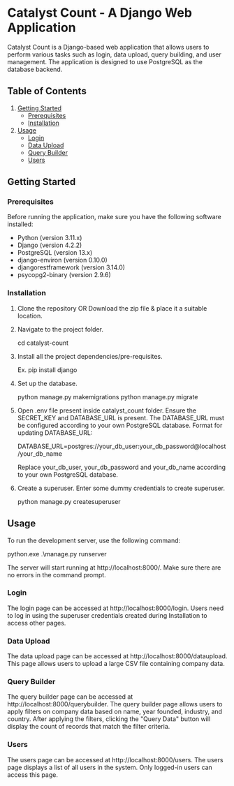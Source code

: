 # Catalyst Count - A Django Web Application

Catalyst Count is a Django-based web application that allows users to perform various tasks such as login, data upload, query building, and user management. The application is designed to use PostgreSQL as the database backend.

## Table of Contents
1. [Getting Started](#getting-started)
    - [Prerequisites](#prerequisites)
    - [Installation](#installation)
2. [Usage](#usage)
    - [Login](#login)
    - [Data Upload](#data-upload)
    - [Query Builder](#query-builder)
    - [Users](#users)

## Getting Started

### Prerequisites

Before running the application, make sure you have the following software installed:

- Python (version 3.11.x)
- Django (version 4.2.2)
- PostgreSQL (version 13.x)
- django-environ (version 0.10.0)
- djangorestframework (version 3.14.0)
- psycopg2-binary (version 2.9.6)

### Installation

1. Clone the repository OR Download the zip file & place it a suitable location. 

2. Navigate to the project folder.

    cd catalyst-count

3. Install all the project dependencies/pre-requisites.

    Ex.   pip install django

4. Set up the database.

    python manage.py makemigrations
    python manage.py migrate

5. Open .env file present inside catalyst_count folder. Ensure the SECRET_KEY and DATABASE_URL is present. The DATABASE_URL must be configured according to your       own PostgreSQL database. Format for updating DATABASE_URL:

    DATABASE_URL=postgres://your_db_user:your_db_password@localhost/your_db_name

    Replace your_db_user, your_db_password and your_db_name according to your own PostgreSQL database.

6. Create a superuser. Enter some dummy credentials to create superuser.

    python manage.py createsuperuser

## Usage

To run the development server, use the following command:

python.exe .\manage.py runserver

The server will start running at http://localhost:8000/. Make sure there are no errors in the command prompt.

### Login
The login page can be accessed at http://localhost:8000/login. Users need to log in using the superuser credentials created during Installation to access other pages.

### Data Upload
The data upload page can be accessed at http://localhost:8000/dataupload. This page allows users to upload a large CSV file containing company data. 

### Query Builder
The query builder page can be accessed at http://localhost:8000/querybuilder. The query builder page allows users to apply filters on company data based on name, year founded, industry, and country. After applying the filters, clicking the "Query Data" button will display the count of records that match the filter criteria.

### Users
The users page can be accessed at http://localhost:8000/users. The users page displays a list of all users in the system. Only logged-in users can access this page.

